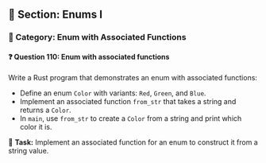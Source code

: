 ## 📘 Section: Enums I  
### 🔹 Category: Enum with Associated Functions  
#### ❓ Question 110: Enum with associated functions

Write a Rust program that demonstrates an enum with associated functions:

- Define an enum `Color` with variants: `Red`, `Green`, and `Blue`.
- Implement an associated function `from_str` that takes a string and returns a `Color`.
- In `main`, use `from_str` to create a `Color` from a string and print which color it is.

🔧 **Task:** Implement an associated function for an enum to construct it from a string value.
